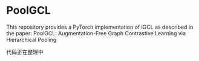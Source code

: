 # PoolGCL

This repository provides a PyTorch implementation of iGCL as described in the paper: PoolGCL: Augmentation-Free Graph Contrastive Learning via Hierarchical Pooling

代码正在整理中
